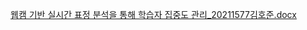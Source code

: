 [웹캠 기반 실시간 표정 분석을 통해 학습자 집중도 관리_20211577김호준.docx](https://github.com/user-attachments/files/22877870/_20211577.docx)
